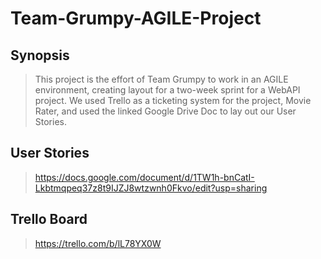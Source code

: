 # Team-Grumpy-AGILE-Project

## Synopsis
>
>This project is the effort of Team Grumpy to work in an AGILE environment, creating layout for a two-week sprint for a WebAPI project. We used Trello as a ticketing system for the project, Movie Rater, and used the linked Google Drive Doc to lay out our User Stories.
>


## User Stories
> https://docs.google.com/document/d/1TW1h-bnCatI-Lkbtmqpeq37z8t9IJZJ8wtzwnh0Fkvo/edit?usp=sharing

## Trello Board
>https://trello.com/b/lL78YX0W
